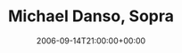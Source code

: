 ---
templateKey: event
guid: 08935b27-6eab-11ea-99c5-002590d1d1b0
date: 2006-09-14T21:00:00+00:00
eventTime: '9pm'
title: Michael Danso, Sopra
artist: Michael Danso
city: Toronto
venue: Sopra
group: Tim Shia
guests: Joe Sealy. Frank Wright, Paul Novotny
---